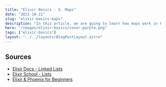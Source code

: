 ```yaml
---
title: "Elixir Basics - 5. Maps"
date: "2021-10-21"
slug: "elixir-basics-maps"
description: "In this article, we are going to learn how maps work in Elixir."
hero: "/images/elixir-basics/cover-purple.png"
tags: ["elixir-basics"]
layout: "../../layouts/BlogPostLayout.astro"
---
```


## Sources

- [Elixir Docs - Linked Lists](https://elixir-lang.org/getting-started/basic-types.html#linked-lists)
- [Elixir School - Lists](https://elixirschool.com/en/lessons/basics/collections/#lists)
- [Elixir & Phoenix for Beginners](https://www.knowthen.com/elixir-and-phoenix-for-beginners)
